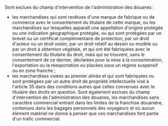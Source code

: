 Sont exclues du champ d'intervention de
l'administration des douanes :
- les marchandises qui sont revêtues d'une marque de fabrique ou de
commerce avec le consentement du titulaire de cette marque, ou les
marchandises sur lesquelles apparaît une appellation d'origine
protégée ou une indication géographique protégée, ou qui sont
protégées par un brevet ou un certificat complémentaire de protection,
par un droit d'auteur ou un droit voisin, par un droit relatif au
dessin ou modèle ou par un droit à obtention végétale, et qui ont été
fabriquées avec le consentement du titulaire du droit, mais qui se
trouvent, sans le consentement de ce dernier, déclarées pour la mise à
la consommation, l'exportation ou la réexportation ou placées sous un
régime suspensif ou en zone franche ;
- les marchandises visées au premier alinéa et qui sont fabriquées ou
sont protégées par un autre droit de propriété intellectuelle visé à
l'article 35 dans des conditions autres que celles convenues avec le
titulaire des droits en question.
Sont également exclues du champ d'intervention de l'administration des
douanes, les marchandises sans caractère commercial entrant dans les
limites de la franchise douanière, contenues dans les bagages personnels
des voyageurs et où aucun élément matériel ne donne à penser que ces
marchandises font partie d'un trafic commercial.